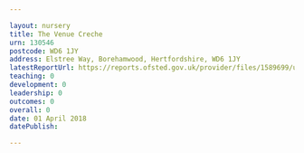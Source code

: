 ```yaml
---

layout: nursery
title: The Venue Creche
urn: 130546
postcode: WD6 1JY
address: Elstree Way, Borehamwood, Hertfordshire, WD6 1JY
latestReportUrl: https://reports.ofsted.gov.uk/provider/files/1589699/urn/130546.pdf
teaching: 0
development: 0
leadership: 0
outcomes: 0
overall: 0
date: 01 April 2018 
datePublish: 

---
```

